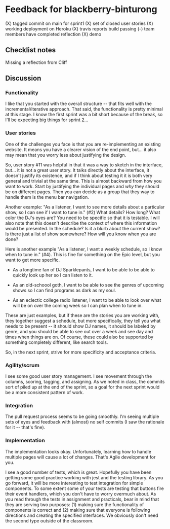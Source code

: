 # Feedback for blackberry-binturong

(X) tagged commit on main for sprint1
(X) set of closed user stories
(X) working deployment on Heroku
(X) travis reports build passing
(-) team members have completed reflection
(X) demo

## Checklist notes

Missing a reflection from Cliff

## Discussion

### Functionality

I like that you started with the overall structure -- that fits well with the incremental/iterative approach. That said, the functionality is pretty minimal at this stage. I know the first sprint was a bit short because of the break, so I'll be expecting big things for sprint 2...

### User stories

One of the challenges you face is that you are re-implementing an existing website. It means you have a clearer vision of the end point, but... it also may mean that you worry less about justifying the design.

So, user story #11 was helpful in that it was a way to sketch in the interface, but... it is not a great user story. It talks directly about the interface, it doesn't justify its existence, and if I think about testing it it is both very general and trivial at the same time. This is almost backward from how you want to work. Start by justifying the individual pages and _why_ they should be on different pages. Then you can decide as a group that they way to handle them is the menu bar navigation.

Another example: "As a listener, I want to see more details about a particular show, so I can see if I want to tune in." (#2) What details? How long? What color the DJ's eyes are? You need to be specific so that it is testable. I will also note that this doesn't describe the context of where this information would be presented. In the schedule? Is it a blurb about the current show? Is there just a list of show somewhere? How will you know when you are done?

Here is another example "As a listener, I want a weekly schedule, so I know when to tune in." (#4). This is fine for something on the Epic level, but you want to get more specific.

- As a longtime fan of DJ Sparklepants, I want to be able to be able to quickly look up her so I can listen to it.

- As an old-schoool goth, I want to be able to see the genres of upcoming shows so I can find programs as dark as my soul.

- As an eclectic college radio listener, I want to be able to look over what will be on over the coming week so I can plan when to tune in.

These are just examples, but if these are the stories you are working with, they together suggest a schedule, but more specifically, they tell you what needs to be present -- it should show DJ names, it should be labeled by genre, and you should be able to see out over a week and see day and times when things are on. Of course, these could also be supported by something completely different, like search tools.

So, in the next sprint, strive for more specificity and acceptance criteria.

### Agility/scrum

I see some good user story management. I see movement through the columns, scoring, tagging, and assigning. As we noted in class, the commits sort of piled up at the end of the sprint, so a goal for the next sprint would be a more consistent pattern of work.

### Integration

The pull request process seems to be going smoothly. I'm seeing multiple sets of eyes and feedback with (almost) no self commits (I saw the rationale for it -- that's fine).

### Implementation

The implementation looks okay. Unfortunately, learning how to handle multiple pages will cause a lot of changes. That's Agile development for you.

I see a good number of tests, which is great. Hopefully you have been getting some good practice working with jest and the testing library. As you go forward, it will be more interesting to test integration for simple components. To some extent some of your tests are testing that buttons fire their event handlers, which you don't have to worry overmuch about. As you read through the tests in assignment and practicals, bear in mind that they are serving two purposes: (1) making sure the functionality of components is correct and (2) making sure that everyone is following directions and creating the specified interfaces. We obviously don't need the second type outside of the classroom.
